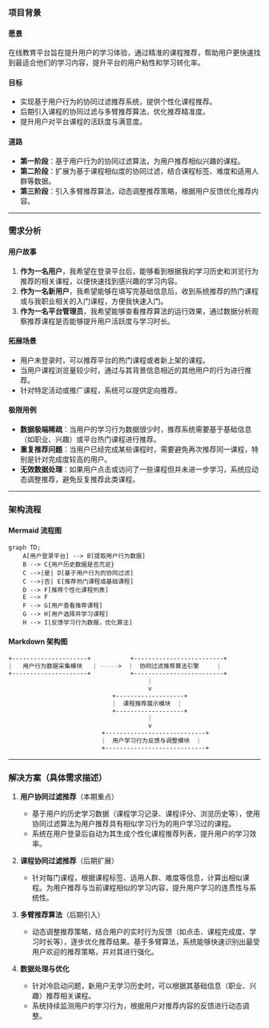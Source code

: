 ### 项目背景

#### 愿景
在线教育平台旨在提升用户的学习体验，通过精准的课程推荐，帮助用户更快速找到最适合他们的学习内容，提升平台的用户粘性和学习转化率。

#### 目标
- 实现基于用户行为的协同过滤推荐系统，提供个性化课程推荐。
- 后期引入课程的协同过滤与多臂推荐算法，优化推荐精准度。
- 提升用户对平台课程的活跃度与满意度。

#### 道路
- **第一阶段**：基于用户行为的协同过滤算法，为用户推荐相似兴趣的课程。
- **第二阶段**：扩展为基于课程相似度的协同过滤，结合课程标签、难度和适用人群等数据。
- **第三阶段**：引入多臂推荐算法，动态调整推荐策略，根据用户反馈优化推荐内容。

---

### 需求分析

#### 用户故事
1. **作为一名用户**，我希望在登录平台后，能够看到根据我的学习历史和浏览行为推荐的相关课程，以便快速找到感兴趣的学习内容。
2. **作为一名新用户**，我希望能够在填写完基础信息后，收到系统推荐的热门课程或与我职业相关的入门课程，方便我快速入门。
3. **作为一名平台管理员**，我希望能够查看推荐算法的运行效果，通过数据分析观察推荐课程是否能够提升用户活跃度与学习时长。

#### 拓展场景
- 用户未登录时，可以推荐平台的热门课程或者新上架的课程。
- 当用户课程浏览量较少时，通过与其背景信息相近的其他用户的行为进行推荐。
- 针对特定活动或推广课程，系统可以提供定向推荐。

#### 极限用例
- **数据极端稀疏**：当用户的学习行为数据很少时，推荐系统需要基于基础信息（如职业、兴趣）或平台热门课程进行推荐。
- **重复推荐问题**：当用户已经完成某些课程时，需要避免再次推荐同一课程，特别是针对完成度较高的用户。
- **无效数据处理**：如果用户点击或访问了一些课程但并未进一步学习，系统应动态调整推荐，避免反复推荐此类课程。

---

### 架构流程

#### Mermaid 流程图

```mermaid
graph TD;
    A[用户登录平台] --> B[提取用户行为数据]
    B --> C{用户历史数据是否充足}
    C -->|是| D[基于用户行为的协同过滤]
    C -->|否| E[推荐热门课程或基础课程]
    D --> F[推荐个性化课程列表]
    E --> F
    F --> G[用户查看推荐课程]
    G --> H[用户选择并学习课程]
    H --> I[反馈学习行为数据，优化算法]
```

#### Markdown 架构图

```markdown
+---------------------+           +-------------------------+
|   用户行为数据采集模块   | ----->  |  协同过滤推荐算法引擎     |
+---------------------+           +-------------------------+
                                       |
                                       v
                             +-------------------+
                             |  课程推荐展示模块  |
                             +-------------------+
                                       |
                                       v
                          +----------------------------+
                          |  用户学习行为反馈与调整模块  |
                          +----------------------------+
```

---

### 解决方案（具体需求描述）

1. **用户协同过滤推荐**（本期重点）
   - 基于用户的历史学习数据（课程学习记录、课程评分、浏览历史等），使用协同过滤算法为用户推荐具有相似学习行为的用户学习过的课程。
   - 系统在用户登录后自动为其生成个性化课程推荐列表，提升用户的学习效率。

2. **课程协同过滤推荐**（后期扩展）
   - 针对每门课程，根据课程标签、适用人群、难度等信息，计算出相似课程。为用户推荐与当前课程相似的学习内容，提升用户学习的连贯性与系统性。

3. **多臂推荐算法**（后期引入）
   - 动态调整推荐策略，结合用户的实时行为反馈（如点击、课程完成度、学习时长等），逐步优化推荐结果。基于多臂算法，系统能够快速识别出最受用户欢迎的推荐策略，并对其进行强化。

4. **数据处理与优化**
   - 针对冷启动问题，新用户无学习历史时，可以根据其基础信息（职业、兴趣）推荐相关课程。
   - 系统持续监测用户的学习行为，根据用户对推荐内容的反馈进行动态调整。